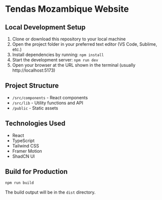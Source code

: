# Tendas Mozambique Website

## Local Development Setup

1. Clone or download this repository to your local machine
2. Open the project folder in your preferred text editor (VS Code, Sublime, etc.)
3. Install dependencies by running: `npm install`
4. Start the development server: `npm run dev`
5. Open your browser at the URL shown in the terminal (usually http://localhost:5173)

## Project Structure

- `/src/components` - React components
- `/src/lib` - Utility functions and API
- `/public` - Static assets

## Technologies Used

- React
- TypeScript
- Tailwind CSS
- Framer Motion
- ShadCN UI

## Build for Production

```bash
npm run build
```

The build output will be in the `dist` directory.
